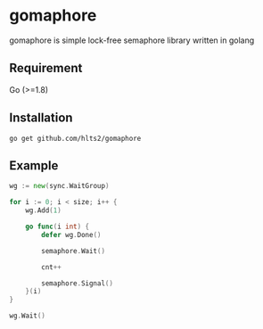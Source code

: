 # gomaphore
gomaphore is simple lock-free semaphore library written in golang

## Requirement

Go (>=1.8)

## Installation

```shell
go get github.com/hlts2/gomaphore
```

## Example

```go
wg := new(sync.WaitGroup)

for i := 0; i < size; i++ {
    wg.Add(1)

    go func(i int) {
        defer wg.Done()

        semaphore.Wait()

        cnt++

        semaphore.Signal()
    }(i)
}

wg.Wait()

```
